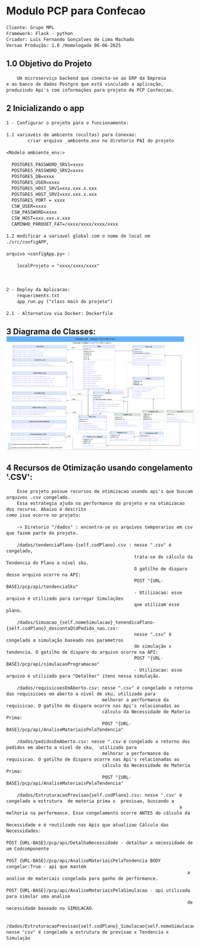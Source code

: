 # Modulo PCP para Confecao
    Cliente: Grupo MPL
    Framework: Flask - python
    Criador: Luís Fernando Gonçalves de Lima Machado
    Versao Produção: 1.0 /Homologado 06-06-2025

## 1.0 Objetivo do Projeto
    
        Um microserviço backend que conecta-se ao ERP da Empresa 
    e ao banco de dados Postgre que está vinculado a aplicação, 
    produzindo Api's com informações para projeto de PCP Confeccao. 
## 2 Inicializando o app
    
    1 - Configurar o projeto para o funcionamento: 
        
    1.1 variavéis de ambiente (ocultas) para Conexao: 
            criar arquivo _ambiente.env no diretorio PAI do projeto
    
    <Modelo ambiente_env:>

      POSTGRES_PASSWORD_SRV1=xxxx
      POSTGRES_PASSWORD_SRV2=xxxx
      POSTGRES_DB=xxxx
      POSTGRES_USER=xxxx
      POSTGRES_HOST_SRV1=xxx.xxx.x.xxx
      POSTGRES_HOST_SRV2=xxx.xxx.x.xxx
      POSTGRES_PORT = xxxx
      CSW_USER=xxxx
      CSW_PASSWORD=xxxx
      CSW_HOST=xxx.xxx.x.xxx
      CAMINHO_PARQUET_FAT=/xxxx/xxxx/xxxx/xxxx

    1.2 modificar a variavel global com o nome do local em ./src/configAPP,
    
    arquivo <configApp.py> :
        
        localProjeto = "xxxx/xxxx/xxxx"
    
    
        
    2 - Deploy da Aplicacao: 
        requeriments.txt
        app_run.py ("class main do projeto")
    
    2.1 - Alternativa via Docker: Dockerfile 

## 3 Diagrama de Classes:![Diagrama de Classes.png](docsProject%2FDiagrama%20de%20Classes.png)

## 4 Recursos de Otimização  usando congelamento '.CSV':
        Esse projeto possue recursos de otimizacao usando api's que buscam arquivos .csv congelado.
        Essa estrátegia ajuda na performance do projeto e na otimizacao dos recurso. Abaixo é descrito 
    como isso ocorre no projeto:

        -> Diretorio "/dados" : encontra-se os arquivos temporarios em csv que fazem parte do projeto. 

        /dados/tendenciaPlano-{self.codPlano}.csv : nesse ".csv" é congelado, 
                                                    trata-se do cálculo da Tendencia do Plano a nível sku.  
                                                    O gatilho de disparo desse arquivo ocorre na API:
                                                    POST "{URL-BASE}/pcp/api/tendenciaSku"
                                                    - Utilizacao: esse arquivo é utilizado para carregar Simulações
                                                    que utilizam esse plano.

        /dados/Simuacao_{self.nomeSimulacao}_tenendicaPlano-{self.codPlano}_descontaQtdPedido_nao.csv: 
                                                    nesse ".csv" é congelado a simulação baseado nos parametros 
                                                    de simulação x tendencia. O gatilho de disparo do arquivo ocorre na API:
                                                    POST "{URL-BASE}/pcp/api/simulacaoProgramacao"
                                                    - Utilizacao: esse arquivo é utilizado para "Detalhar" itens nessa simulação.

        /dados/requisicoesEmAberto.csv: nesse ".csv" é congelado o retorno das requisicoes em aberto a nivel de sku, utilizado para 
                                        melhorar a performance da requisicao. O gatilho de disparo ocorre nas Api's relacionadas ao 
                                        cálculo da Necessidade de Materia Prima:
                                        POST "{URL-BASE}/pcp/api/AnaliseMateriaisPelaTendencia"

        /dados/pedidosEmAberto.csv: nesse ".csv é congelado o retorno dos pedidos em aberto a nivel de sku,  utilizado para 
                                        melhorar a performance da requisicao. O gatilho de disparo ocorre nas Api's relacionadas ao 
                                        cálculo da Necessidade de Materia Prima:
                                        POST "{URL-BASE}/pcp/api/AnaliseMateriaisPelaTendencia" 

        /dados/EstruturacaoPrevisao{self.codPlano}.csv: nesse ".csv' é congelado a estrutura  de materia prima x  previsao, buscando a 
                                                                     a melhoria na performance. Esse congelamento ocorre ANTES do cálculo da 
                                                                     Necessidade e é reutilzado nas Apis que atualizao Cálculo das Necessidades:
                                                                        PÓST {URL-BASE}/pcp/api/DetalhaNecessidade - detalhar a necessidade de um Codcomponente
                                                                        POST {URL-BASE}/pcp/api/AnaliseMateriaisPelaTendencia BODY congelar:True - api que mantém
                                                                        a analise de materiais congelada para ganho de performance.
                                                                        POST {URL-BASE}/pcp/api/AnaliseMateriaisPelaSimulacao - api utilizada para simular uma analise
                                                                        de necessidade baseado na SIMULACAO.

        /dados/EstruturacaoPrevisao{self.codPlano}_Simulacao{self.nomeSimulacao}.csv: nesse "csv" é congelado a estrutura de previsao x Tendencia x Simulação